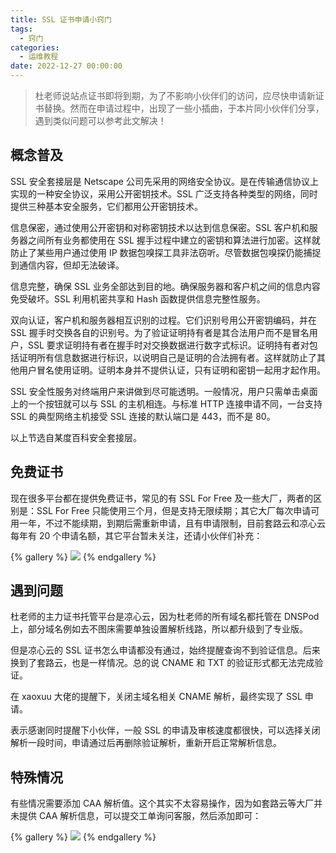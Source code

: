 ```yaml
---
title: SSL 证书申请小窍门
tags:
  - 窍门
categories:
  - 运维教程
date: 2022-12-27 00:00:00
---
```


> 杜老师说站点证书即将到期，为了不影响小伙伴们的访问，应尽快申请新证书替换。然而在申请过程中，出现了一些小插曲，于本片同小伙伴们分享，遇到类似问题可以参考此文解决！

<!-- more -->

## 概念普及

SSL 安全套接层是 Netscape 公司先采用的网络安全协议。是在传输通信协议上实现的一种安全协议，采用公开密钥技术。SSL 广泛支持各种类型的网络，同时提供三种基本安全服务，它们都用公开密钥技术。

信息保密，通过使用公开密钥和对称密钥技术以达到信息保密。SSL 客户机和服务器之间所有业务都使用在 SSL 握手过程中建立的密钥和算法进行加密。这样就防止了某些用户通过使用 IP 数据包嗅探工具非法窃听。尽管数据包嗅探仍能捕捉到通信内容，但却无法破译。

信息完整，确保 SSL 业务全部达到目的地。确保服务器和客户机之间的信息内容免受破坏。SSL 利用机密共享和 Hash 函数提供信息完整性服务。

双向认证，客户机和服务器相互识别的过程。它们识别号用公开密钥编码，并在 SSL 握手时交换各自的识别号。为了验证证明持有者是其合法用户而不是冒名用户，SSL 要求证明持有者在握手时对交换数据进行数字式标识。证明持有者对包括证明所有信息数据进行标识，以说明自己是证明的合法拥有者。这样就防止了其他用户冒名使用证明。证明本身并不提供认证，只有证明和密钥一起用才起作用。

SSL 安全性服务对终端用户来讲做到尽可能透明。一般情况，用户只需单击桌面上的一个按钮就可以与 SSL 的主机相连。与标准 HTTP 连接申请不同，一台支持 SSL 的典型网络主机接受 SSL 连接的默认端口是 443，而不是 80。

以上节选自某度百科安全套接层。

## 免费证书

现在很多平台都在提供免费证书，常见的有 SSL For Free 及一些大厂，两者的区别是：SSL For Free 只能使用三个月，但是支持无限续期；其它大厂每次申请可用一年，不过不能续期，到期后需重新申请，且有申请限制，目前套路云和凉心云每年有 20 个申请名额，其它平台暂未关注，还请小伙伴们补充：

{% gallery %}
![](https://cdn.dusays.com/2022/12/539-1.jpg/1)
{% endgallery %}

## 遇到问题

杜老师的主力证书托管平台是凉心云，因为杜老师的所有域名都托管在 DNSPod 上，部分域名例如去不图床需要单独设置解析线路，所以都升级到了专业版。

但是凉心云的 SSL 证书怎么申请都没有通过，始终提醒查询不到验证信息。后来换到了套路云，也是一样情况。总的说 CNAME 和 TXT 的验证形式都无法完成验证。

在 xaoxuu 大佬的提醒下，关闭主域名相关 CNAME 解析，最终实现了 SSL 申请。

表示感谢同时提醒下小伙伴，一般 SSL 的申请及审核速度都很快，可以选择关闭解析一段时间，申请通过后再删除验证解析，重新开启正常解析信息。

## 特殊情况

有些情况需要添加 CAA 解析值。这个其实不太容易操作，因为如套路云等大厂并未提供 CAA 解析信息，可以提交工单询问客服，然后添加即可：

{% gallery %}
![](https://cdn.dusays.com/2022/12/539-2.jpg/1)
{% endgallery %}
